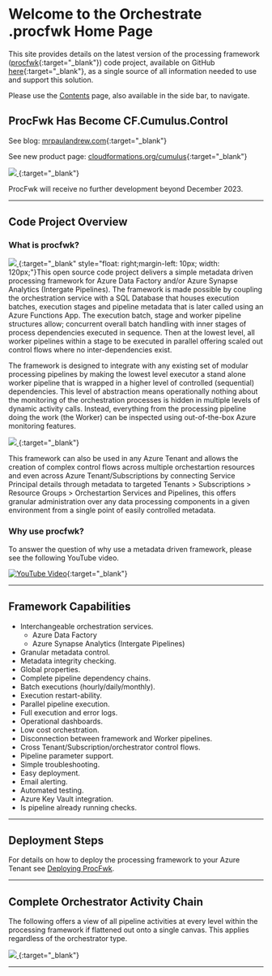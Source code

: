 # Welcome to the Orchestrate .procfwk Home Page

This site provides details on the latest version of the processing framework ([procfwk](https://github.com/mrpaulandrew/procfwk){:target="_blank"}) code project, available on GitHub [here](https://github.com/mrpaulandrew/procfwk){:target="_blank"}, as a single source of all information needed to use and support this solution.

Please use the [Contents](/procfwk/contents) page, also available in the side bar, to navigate.

## ProcFwk Has Become CF.Cumulus.Control

See blog: [mrpaulandrew.com](https://mrpaulandrew.com/2024/01/07/procfwk-is-getting-an-upgrade-to-cf-cumulus/){:target="_blank"}

See new product page: [cloudformations.org/cumulus](https://www.cloudformations.org/cumulus?utm_source=pa&utm_medium=github&utm_campaign=cumulus&utm_content=l2){:target="_blank"}

[ ![](/procfwk/procfwk-to-cumulus.png) ](/procfwk/procfwk-to-cumulus.png){:target="_blank"}

ProcFwk will receive no further development beyond December 2023.

___

## Code Project Overview

### What is procfwk?

[ ![](/procfwk/pipeline-key.png) ](/procfwk/pipeline-key.png){:target="_blank" style="float: right;margin-left: 10px; width: 120px;"}This open source code project delivers a simple metadata driven processing framework for Azure Data Factory and/or Azure Synapse Analytics (Intergate Pipelines). The framework is made possible by coupling the orchestration service with a SQL Database that houses execution batches, execution stages and pipeline metadata that is later called using an Azure Functions App. The execution batch, stage and worker pipeline structures allow; concurrent overall batch handling with inner stages of process dependencies executed in sequence. Then at the lowest level, all worker pipelines within a stage to be executed in parallel offering scaled out control flows where no inter-dependencies exist.

The framework is designed to integrate with any existing set of modular processing pipelines by making the lowest level executor a stand alone worker pipeline that is wrapped in a higher level of controlled (sequential) dependencies. This level of abstraction means operationally nothing about the monitoring of the orchestration processes is hidden in multiple levels of dynamic activity calls. Instead, everything from the processing pipeline doing the work (the Worker) can be inspected using out-of-the-box Azure monitoring features.

[ ![](/procfwk/overview.png) ](/procfwk/overview.png){:target="_blank"}

This framework can also be used in any Azure Tenant and allows the creation of complex control flows across multiple orchestartion resources and even across Azure Tenant/Subscriptions by connecting Service Principal details through metadata to targeted Tenants > Subscriptions > Resource Groups > Orchestartion Services and Pipelines, this offers granular administration over any data processing components in a given environment from a single point of easily controlled metadata.

### Why use procfwk?

To answer the question of why use a metadata driven framework, please see the following YouTube video.

[![YouTube Video](youtubeheader.png)](https://www.youtube.com/watch?v=rVlc-GBpNnc "Why you need a metadata driven processing framework"){:target="_blank"}

___

## Framework Capabilities

 * Interchangeable orchestration services.
   * Azure Data Factory
   * Azure Synapse Analytics (Intergate Pipelines)
 * Granular metadata control.
 * Metadata integrity checking.
 * Global properties.
 * Complete pipeline dependency chains.
 * Batch executions (hourly/daily/monthly).
 * Execution restart-ability.
 * Parallel pipeline execution.
 * Full execution and error logs.
 * Operational dashboards.
 * Low cost orchestration.
 * Disconnection between framework and Worker pipelines.
 * Cross Tenant/Subscription/orchestrator control flows.
 * Pipeline parameter support.
 * Simple troubleshooting.
 * Easy deployment.
 * Email alerting.
 * Automated testing.
 * Azure Key Vault integration.
 * Is pipeline already running checks.

___

## Deployment Steps

For details on how to deploy the processing framework to your Azure Tenant see [Deploying ProcFwk](/procfwk/deployprocfwk).

___

## Complete Orchestrator Activity Chain

The following offers a view of all pipeline activities at every level within the processing framework if flattened out onto a single canvas. This applies regardless of the orchestrator type.

[ ![](/procfwk/activitychain-full.png) ](/procfwk/activitychain-full.png){:target="_blank"}

___